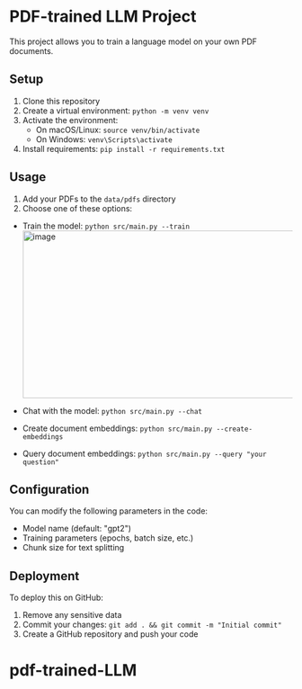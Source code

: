 # PDF-trained LLM Project

This project allows you to train a language model on your own PDF documents.

## Setup

1. Clone this repository
2. Create a virtual environment: `python -m venv venv`
3. Activate the environment:
   - On macOS/Linux: `source venv/bin/activate`
   - On Windows: `venv\Scripts\activate`
4. Install requirements: `pip install -r requirements.txt`

## Usage

1. Add your PDFs to the `data/pdfs` directory
2. Choose one of these options:

- Train the model: `python src/main.py --train`
  <img width="1400" height="298" alt="image" src="https://github.com/user-attachments/assets/d6f19694-7c11-4b60-8e9d-b45d068aa72c" />

- Chat with the model: `python src/main.py --chat`
- Create document embeddings: `python src/main.py --create-embeddings`
- Query document embeddings: `python src/main.py --query "your question"`

## Configuration

You can modify the following parameters in the code:
- Model name (default: "gpt2")
- Training parameters (epochs, batch size, etc.)
- Chunk size for text splitting

## Deployment

To deploy this on GitHub:
1. Remove any sensitive data
2. Commit your changes: `git add . && git commit -m "Initial commit"`
3. Create a GitHub repository and push your code
# pdf-trained-LLM
